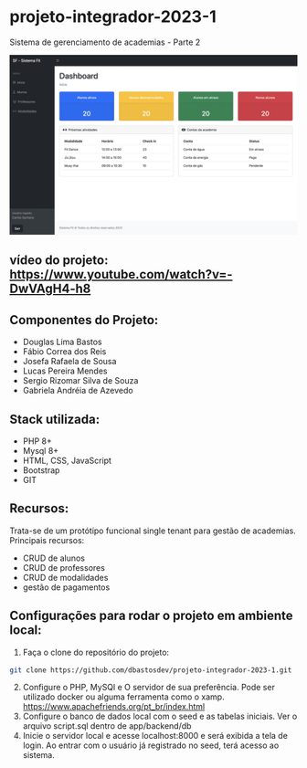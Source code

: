 # projeto-integrador-2023-1
Sistema de gerenciamento de academias - Parte 2

<p align="center">
  <img src="https://github.com/dbastosdev/projeto-integrador-2023-1/blob/main/dashboard.png" width="800"/>
</p>

## vídeo do projeto: https://www.youtube.com/watch?v=-DwVAgH4-h8

## Componentes do Projeto: 

- Douglas Lima Bastos
- Fábio Correa dos Reis
- Josefa Rafaela de Sousa
- Lucas Pereira Mendes
- Sergio Rizomar Silva de Souza
- Gabriela Andréia de Azevedo

## Stack utilizada: 

- PHP 8+
- Mysql 8+
- HTML, CSS, JavaScript
- Bootstrap
- GIT

## Recursos: 

Trata-se de um protótipo funcional single tenant para gestão de academias. Principais recursos: 

- CRUD de alunos
- CRUD de professores
- CRUD de modalidades
- gestão de pagamentos

## Configurações para rodar o projeto em ambiente local: 

1. Faça o clone do repositório do projeto: 
```bash
git clone https://github.com/dbastosdev/projeto-integrador-2023-1.git
```
2. Configure o PHP, MySQl e O servidor de sua preferência. Pode ser utilizado docker ou alguma ferramenta como o xamp. 
https://www.apachefriends.org/pt_br/index.html 
3. Configure o banco de dados local com o seed e as tabelas iniciais. Ver o arquivo script.sql dentro de app/backend/db
4. Inicie o servidor local e acesse localhost:8000 e será exibida a tela de login. Ao entrar com o usuário já registrado no seed, terá acesso ao sistema. 


